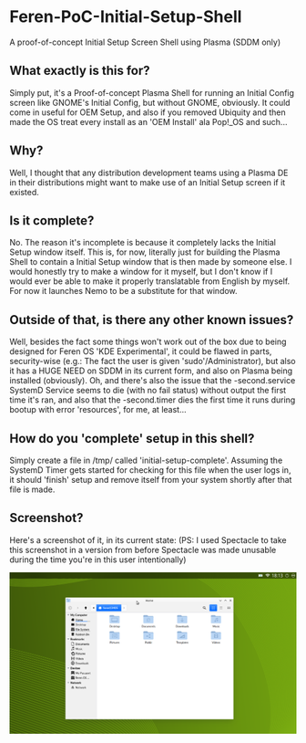 # Feren-PoC-Initial-Setup-Shell
A proof-of-concept Initial Setup Screen Shell using Plasma (SDDM only)

<h2>What exactly is this for?</h2>
Simply put, it's a Proof-of-concept Plasma Shell for running an Initial Config screen like GNOME's Initial Config, but without GNOME, obviously. It could come in useful for OEM Setup, and also if you removed Ubiquity and then made the OS treat every install as an 'OEM Install' ala Pop!_OS and such...

<h2>Why?</h2>
Well, I thought that any distribution development teams using a Plasma DE in their distributions might want to make use of an Initial Setup screen if it existed.

<h2>Is it complete?</h2>
No. The reason it's incomplete is because it completely lacks the Initial Setup window itself. This is, for now, literally just for building the Plasma Shell to contain a Initial Setup window that is then made by someone else. I would honestly try to make a window for it myself, but I don't know if I would ever be able to make it properly translatable from English by myself. For now it launches Nemo to be a substitute for that window.

<h2>Outside of that, is there any other known issues?</h2>
Well, besides the fact some things won't work out of the box due to being designed for Feren OS 'KDE Experimental', it could be flawed in parts, security-wise (e.g.: The fact the user is given 'sudo'/Administrator), but also it has a HUGE NEED on SDDM in its current form, and also on Plasma being installed (obviously). Oh, and there's also the issue that the -second.service SystemD Service seems to die (with no fail status) without output the first time it's ran, and also that the -second.timer dies the first time it runs during bootup with error 'resources', for me, at least...

<h2>How do you 'complete' setup in this shell?</h2>
Simply create a file in /tmp/ called 'initial-setup-complete'. Assuming the SystemD Timer gets started for checking for this file when the user logs in, it should 'finish' setup and remove itself from your system shortly after that file is made.

<h2>Screenshot?</h2>
Here's a screenshot of it, in its current state: (PS: I used Spectacle to take this screenshot in a version from before Spectacle was made unusable during the time you're in this user intentionally)

![](Screenshot_20181107_181400.png)
